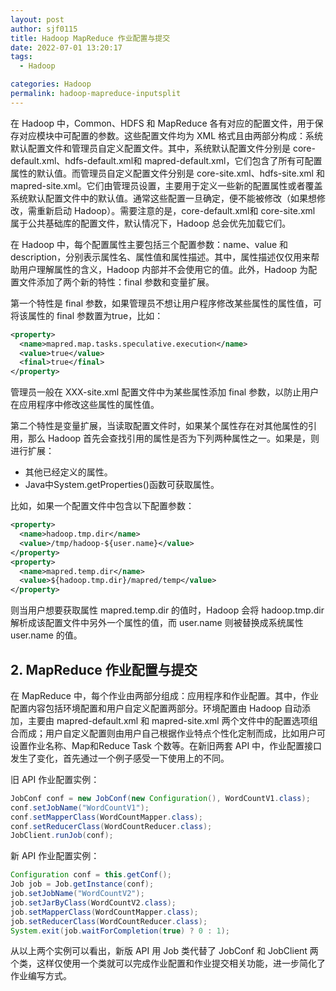 ```yaml
---
layout: post
author: sjf0115
title: Hadoop MapReduce 作业配置与提交
date: 2022-07-01 13:20:17
tags:
  - Hadoop

categories: Hadoop
permalink: hadoop-mapreduce-inputsplit
---
```


在 Hadoop 中，Common、HDFS 和 MapReduce 各有对应的配置文件，用于保存对应模块中可配置的参数。这些配置文件均为 ⅩML 格式且由两部分构成：系统默认配置文件和管理员自定义配置文件。其中，系统默认配置文件分别是 core-default.xml、hdfs-default.xml和 mapred-default.xml，它们包含了所有可配置属性的默认值。而管理员自定义配置文件分别是 core-site.xml、hdfs-site.xml 和 mapred-site.xml。它们由管理员设置，主要用于定义一些新的配置属性或者覆盖系统默认配置文件中的默认值。通常这些配置一旦确定，便不能被修改（如果想修改，需重新启动 Hadoop）。需要注意的是，core-default.xml和 core-site.xml 属于公共基础库的配置文件，默认情况下，Hadoop 总会优先加载它们。

在 Hadoop 中，每个配置属性主要包括三个配置参数：name、value 和 description，分别表示属性名、属性值和属性描述。其中，属性描述仅仅用来帮助用户理解属性的含义，Hadoop 内部并不会使用它的值。此外，Hadoop 为配置文件添加了两个新的特性：final 参数和变量扩展。

第一个特性是 final 参数，如果管理员不想让用户程序修改某些属性的属性值，可将该属性的 final 参数置为true，比如：
```xml
<property>
  <name>mapred.map.tasks.speculative.execution</name>
  <value>true</value>
  <final>true</final>
</property>
```
管理员一般在 ⅩⅩⅩ-site.xml 配置文件中为某些属性添加 final 参数，以防止用户在应用程序中修改这些属性的属性值。

第二个特性是变量扩展，当读取配置文件时，如果某个属性存在对其他属性的引用，那么 Hadoop 首先会查找引用的属性是否为下列两种属性之一。如果是，则进行扩展：
- 其他已经定义的属性。
- Java中System.getProperties()函数可获取属性。

比如，如果一个配置文件中包含以下配置参数：
```xml
<property>
  <name>hadoop.tmp.dir</name>
  <value>/tmp/hadoop-${user.name}</value>
</property>
<property>
  <name>mapred.temp.dir</name>
  <value>${hadoop.tmp.dir}/mapred/temp</value>
</property>
```
则当用户想要获取属性 mapred.temp.dir 的值时，Hadoop 会将 hadoop.tmp.dir 解析成该配置文件中另外一个属性的值，而 user.name 则被替换成系统属性 user.name 的值。

## 2. MapReduce 作业配置与提交

在 MapReduce 中，每个作业由两部分组成：应用程序和作业配置。其中，作业配置内容包括环境配置和用户自定义配置两部分。环境配置由 Hadoop 自动添加，主要由 mapred-default.xml 和 mapred-site.xml 两个文件中的配置选项组合而成；用户自定义配置则由用户自己根据作业特点个性化定制而成，比如用户可设置作业名称、Map和Reduce Task 个数等。在新旧两套 API 中，作业配置接口发生了变化，首先通过一个例子感受一下使用上的不同。

旧 API 作业配置实例：
```java
JobConf conf = new JobConf(new Configuration(), WordCountV1.class);
conf.setJobName("WordCountV1");
conf.setMapperClass(WordCountMapper.class);
conf.setReducerClass(WordCountReducer.class);
JobClient.runJob(conf);
```
新 API 作业配置实例：
```java
Configuration conf = this.getConf();
Job job = Job.getInstance(conf);
job.setJobName("WordCountV2");
job.setJarByClass(WordCountV2.class);
job.setMapperClass(WordCountMapper.class);
job.setReducerClass(WordCountReducer.class);
System.exit(job.waitForCompletion(true) ? 0 : 1);
```
从以上两个实例可以看出，新版 API 用 Job 类代替了 JobConf 和 JobClient 两个类，这样仅使用一个类就可以完成作业配置和作业提交相关功能，进一步简化了作业编写方式。
